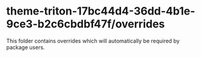 # theme-triton-17bc44d4-36dd-4b1e-9ce3-b2c6cbdbf47f/overrides

This folder contains overrides which will automatically be required by package users.
